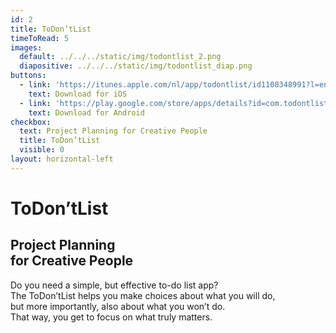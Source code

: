 ```yaml
---
id: 2
title: ToDon’tList
timeToRead: 5
images:
  default: ../../../static/img/todontlist_2.png
  diapositive: ../../../static/img/todontlist_diap.png
buttons:
  - link: 'https://itunes.apple.com/nl/app/todontlist/id1108348991?l=en&mt=8'
    text: Download for iOS
  - link: 'https://play.google.com/store/apps/details?id=com.todontlist'
    text: Download for Android
checkbox:
  text: Project Planning for Creative People
  title: ToDon’tList
  visible: 0
layout: horizontal-left
---
```


# To&#8203;Don’t&#8203;List

## Project Planning<br>for Creative People

Do you need a simple, but effective to-do list app? <br>
The ToDon’tList helps you make choices about what you will do, <br>
but more importantly, also about what you won’t do. <br>
That way, you get to focus on what truly matters.<br>
<br>
<br>
<br>
<br>
